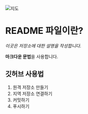 ![지도]()
# README 파일이란?

*이곳은 저장소에 대한 설명을 작성합니다.*

**마크다운 문법**을 사용합니다. 

## 깃허브 사용법
1. 원격 저장소 만들기
2. 지역 저장소 연결하기
3. 커밋하기
4. 푸시하기
